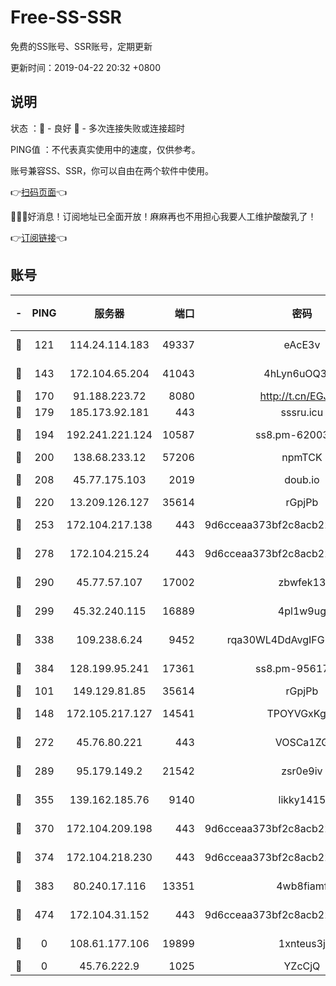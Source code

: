 # Free-SS-SSR

免费的SS账号、SSR账号，定期更新

更新时间：2019-04-22 20:32 +0800

## 说明

状态     ：🙂 - 良好 🙁 - 多次连接失败或连接超时

PING值   ：不代表真实使用中的速度，仅供参考。

账号兼容SS、SSR，你可以自由在两个软件中使用。

👉[扫码页面](https://liesauer.github.io/Free-SS-SSR/)👈

🎉🎉🎉好消息！订阅地址已全面开放！麻麻再也不用担心我要人工维护酸酸乳了！

👉[订阅链接](https://www.liesauer.net/yogurt/subscribe?ACCESS_TOKEN=DAYxR3mMaZAsaqUb)👈

## 账号

|-|PING|服务器|端口|密码|加密方式|区域|
|:----:|:----:|:-----:|-----:|:----:|:----:|:----:|
|🙂|121|114.24.114.183|49337|eAcE3v|chacha20-ietf|TW|
|🙂|143|172.104.65.204|41043|4hLyn6uOQ3hU|aes-256-cfb|JP|
|🙂|170|91.188.223.72|8080|http://t.cn/EGJIyrl|rc4-md5|RU|
|🙂|179|185.173.92.181|443|sssru.icu|rc4-md5|RU|
|🙂|194|192.241.221.124|10587|ss8.pm-62003540|aes-256-cfb|US|
|🙂|200|138.68.233.12|57206|npmTCK|rc4-md5|US|
|🙂|208|45.77.175.103|2019|doub.io|aes-128-ctr|SG|
|🙂|220|13.209.126.127|35614|rGpjPb|rc4-md5|KR|
|🙂|253|172.104.217.138|443|9d6cceaa373bf2c8acb22e60b6a58be6|aes-256-cfb|US|
|🙂|278|172.104.215.24|443|9d6cceaa373bf2c8acb22e60b6a58be6|aes-256-cfb|US|
|🙂|290|45.77.57.107|17002|zbwfek13|aes-256-cfb|GB|
|🙂|299|45.32.240.115|16889|4pl1w9ug|aes-256-cfb|AU|
|🙂|338|109.238.6.24|9452|rqa30WL4DdAvgIFG6Fs3znzTa|aes-256-cfb|FR|
|🙂|384|128.199.95.241|17361|ss8.pm-95617167|aes-256-cfb|SG|
|🙂|101|149.129.81.85|35614|rGpjPb|rc4-md5|CN|
|🙂|148|172.105.217.127|14541|TPOYVGxKglpi|aes-256-cfb|JP|
|🙂|272|45.76.80.221|443|VOSCa1ZG|aes-256-cfb|DE|
|🙂|289|95.179.149.2|21542|zsr0e9iv|aes-256-cfb|NL|
|🙂|355|139.162.185.76|9140|likky1415|aes-256-cfb|DE|
|🙂|370|172.104.209.198|443|9d6cceaa373bf2c8acb22e60b6a58be6|aes-256-cfb|US|
|🙂|374|172.104.218.230|443|9d6cceaa373bf2c8acb22e60b6a58be6|aes-256-cfb|US|
|🙂|383|80.240.17.116|13351|4wb8fiamf|aes-256-cfb|DE|
|🙂|474|172.104.31.152|443|9d6cceaa373bf2c8acb22e60b6a58be6|aes-256-cfb|US|
|🙁|0|108.61.177.106|19899|1xnteus3j|aes-256-cfb|FR|
|🙁|0|45.76.222.9|1025|YZcCjQ|rc4-md5|JP|
